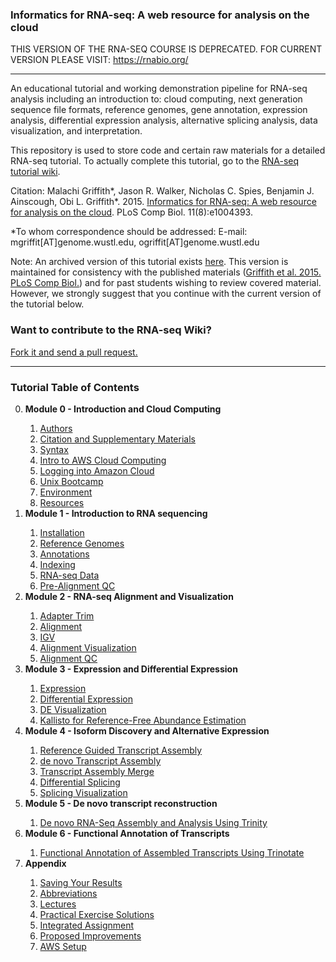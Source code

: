 ### Informatics for RNA-seq: A web resource for analysis on the cloud

THIS VERSION OF THE RNA-SEQ COURSE IS DEPRECATED. FOR CURRENT VERSION PLEASE VISIT: https://rnabio.org/

<hr>

An educational tutorial and working demonstration pipeline for RNA-seq analysis including an introduction to: cloud computing, next generation sequence file formats, reference genomes, gene annotation, expression analysis, differential expression analysis, alternative splicing analysis, data visualization, and interpretation.

This repository is used to store code and certain raw materials for a detailed RNA-seq tutorial.  To actually complete this tutorial, go to the <a href="https://github.com/griffithlab/rnaseq_tutorial/wiki">RNA-seq tutorial wiki</a>.

Citation:
Malachi Griffith\*, Jason R. Walker, Nicholas C. Spies, Benjamin J. Ainscough, Obi L. Griffith\*. 2015. <a href="http://dx.doi.org/10.1371/journal.pcbi.1004393">Informatics for RNA-seq: A web resource for analysis on the cloud</a>. PLoS Comp Biol. 11(8):e1004393.

\*To whom correspondence should be addressed: E-mail: mgriffit[AT]genome.wustl.edu, ogriffit[AT]genome.wustl.edu

Note: An archived version of this tutorial exists <a href="https://github.com/griffithlab/rnaseq_tutorial_v1">here</a>. This version is maintained for consistency with the published materials (<a href="http://dx.doi.org/10.1371/journal.pcbi.1004393">Griffith et al. 2015. PLoS Comp Biol.</a>) and for past students wishing to review covered material. However, we strongly suggest that you continue with the current version of the tutorial below.

### Want to contribute to the RNA-seq Wiki?

[Fork it and send a pull request.](https://github.com/griffithlab/rnaseq_tutorial_wiki.git)

<hr>

### Tutorial Table of Contents
<ol start="0">
  <li><strong>Module 0 - Introduction and Cloud Computing</strong></li>
  <ol start="i">
   <li><a href="https://github.com/griffithlab/rnaseq_tutorial/wiki/Authors">Authors</a></li>
   <li><a href="https://github.com/griffithlab/rnaseq_tutorial/wiki/Citation">Citation and Supplementary Materials</a></li>
   <li><a href="https://github.com/griffithlab/rnaseq_tutorial/wiki/Syntax">Syntax</a></li>
   <li><a href="https://github.com/griffithlab/rnaseq_tutorial/wiki/Intro-to-AWS-Cloud-Computing">Intro to AWS Cloud Computing</a></li>
   <li><a href="https://github.com/griffithlab/rnaseq_tutorial/wiki/Logging-into-Amazon-Cloud">Logging into Amazon Cloud</a></li>
   <li><a href="https://github.com/griffithlab/rnaseq_tutorial/wiki/Unix-Bootcamp">Unix Bootcamp</a></li>
   <li><a href="https://github.com/griffithlab/rnaseq_tutorial/wiki/Environment">Environment</a></li>
   <li><a href="https://github.com/griffithlab/rnaseq_tutorial/wiki/Resources">Resources</a></li>
  </ol>
  <li><strong>Module 1 - Introduction to RNA sequencing</strong></li>
  <ol start="i">
   <li><a href="https://github.com/griffithlab/rnaseq_tutorial/wiki/Installation">Installation</a></li>
   <li><a href="https://github.com/griffithlab/rnaseq_tutorial/wiki/Reference-Genome">Reference Genomes</a></li>
   <li><a href="https://github.com/griffithlab/rnaseq_tutorial/wiki/Annotation">Annotations</a></li>
   <li><a href="https://github.com/griffithlab/rnaseq_tutorial/wiki/Indexing">Indexing</a></li>
   <li><a href="https://github.com/griffithlab/rnaseq_tutorial/wiki/RNAseq-Data">RNA-seq Data</a></li>
   <li><a href="https://github.com/griffithlab/rnaseq_tutorial/wiki/PreAlignment-QC">Pre-Alignment QC</a></li>
  </ol>
  <li><strong>Module 2 - RNA-seq Alignment and Visualization</strong></li>
  <ol start="i">
   <li><a href="https://github.com/griffithlab/rnaseq_tutorial/wiki/Adapter-Trim">Adapter Trim</a></li>
   <li><a href="https://github.com/griffithlab/rnaseq_tutorial/wiki/Alignment">Alignment</a></li>
   <li><a href="https://github.com/griffithlab/rnaseq_tutorial/wiki/IGV-Tutorial">IGV</a></li>
   <li><a href="https://github.com/griffithlab/rnaseq_tutorial/wiki/PostAlignment-Visualization">Alignment Visualization</a></li>
   <li><a href="https://github.com/griffithlab/rnaseq_tutorial/wiki/PostAlignment-QC">Alignment QC</a></li>
  </ol>
  <li><strong>Module 3 - Expression and Differential Expression</strong></li>
  <ol start="i">
   <li><a href="https://github.com/griffithlab/rnaseq_tutorial/wiki/Expression">Expression</a></li>
   <li><a href="https://github.com/griffithlab/rnaseq_tutorial/wiki/Differential-Expression">Differential Expression</a></li>
   <li><a href="https://github.com/griffithlab/rnaseq_tutorial/wiki/DE-Visualization">DE Visualization</a></li>
   <li><a href="https://github.com/griffithlab/rnaseq_tutorial/wiki/Kallisto">Kallisto for Reference-Free Abundance Estimation</a></li>
  </ol>
  <li><strong>Module 4 - Isoform Discovery and Alternative Expression</strong></li>
  <ol start="i">
   <li><a href="https://github.com/griffithlab/rnaseq_tutorial/wiki/Reference-Guided-Transcript-Assembly">Reference Guided Transcript Assembly</a></li>
   <li><a href="https://github.com/griffithlab/rnaseq_tutorial/wiki/de-novo-Transcript-Assembly">de novo Transcript Assembly</a></li>
   <li><a href="https://github.com/griffithlab/rnaseq_tutorial/wiki/Transcript-Assembly-Merge">Transcript Assembly Merge</a></li>
   <li><a href="https://github.com/griffithlab/rnaseq_tutorial/wiki/Differential-Splicing">Differential Splicing</a></li>
   <li><a href="https://github.com/griffithlab/rnaseq_tutorial/wiki/Transcript-Assembly-Visualization">Splicing Visualization</a></li>
  </ol>
  <li><strong>Module 5 - De novo transcript reconstruction</strong></li>
    <ol start="i">
    <li><a href="https://github.com/griffithlab/rnaseq_tutorial/wiki/Trinity-Assembly-And-Analysis">De novo RNA-Seq Assembly and Analysis Using Trinity</a></li>
    </ol>
  <li><strong>Module 6 - Functional Annotation of Transcripts</strong></li>
    <ol start="i">
    <li><a href="https://github.com/griffithlab/rnaseq_tutorial/wiki/Trinotate-Functional-Annotation">Functional Annotation of Assembled Transcripts Using Trinotate</a></li>
    </ol>
  <li><strong>Appendix</strong></li>
  <ol start="i">
   <li><a href="https://github.com/griffithlab/rnaseq_tutorial/wiki/Saving-Your-Results">Saving Your Results</a></li>
   <li><a href="https://github.com/griffithlab/rnaseq_tutorial/wiki/Abbreviations">Abbreviations</a></li>
   <li><a href="https://github.com/griffithlab/rnaseq_tutorial/wiki/Lectures">Lectures</a></li>
   <li><a href="https://github.com/griffithlab/rnaseq_tutorial/wiki/Solutions">Practical Exercise Solutions</a></li>
   <li><a href="https://github.com/griffithlab/rnaseq_tutorial/wiki/Integrated-Assignment">Integrated Assignment</a></li>
   <li><a href="https://github.com/griffithlab/rnaseq_tutorial/wiki/Proposed-Improvements">Proposed Improvements</a></li>
   <li><a href="https://github.com/griffithlab/rnaseq_tutorial/wiki/AWS-Setup">AWS Setup</a></li>
  </ol>
</ol>

